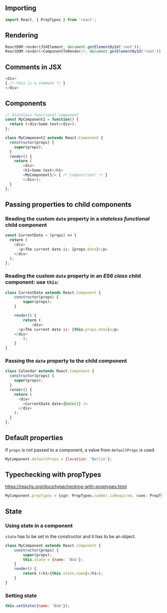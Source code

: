 ## Importing
```javascript
import React, { PropTypes } from 'react';
```


## Rendering
```javascript
ReactDOM.render(JSXElement, document.getElementById('root'));
ReactDOM.render(<ComponentToRender/>, document.getElementById('root'));
```

## Comments in JSX

```javascript
<div>
{ /* this is a comment */ }
</div>
```

## Components


```javascript
// Stateless functional component
const MyComponent1 = function() {
  return (<div>Some text</div>);
};
```

```javascript
class MyComponent2 extends React.Component {
  constructor(props) {
    super(props);
  }
  render() {
    return (
        <div>
        <h1>Some text</h1>
        <MyComponent1/> { /* Composition! */ }
        </div>);
  }
};
```

## Passing properties to child components
### Reading the custom `date` property in a *stateless functional* child component
```javascript
const CurrentDate = (props) => {
  return (
    <div>
      <p>The current date is: {props.date}</p>
    </div>
  );
};
```

### Reading the custom `date` property in an *ES6 class* child component: use `this`:
```javascript
class CurrentDate extends React.Component {
    constructor(props) {
        super(props);
    }

    render() {
        return (
            <div>
      <p>The current date is: {this.props.date}</p>
    </div>
        );
    }
}
```
### Passing the `date` property to the child component
```javascript
class Calendar extends React.Component {
  constructor(props) {
    super(props);
  }
  render() {
    return (
      <div>
        <CurrentDate date={Date()} />
      </div>
    );
  }
};
```

## Default properties
If `props` is not passed to a component, a value from `defaultProps` is used.

```javascript
MyComponent.defaultProps = {location: 'Berlin'};
```

## Typechecking with propTypes
https://reactjs.org/docs/typechecking-with-proptypes.html

```javascript
MyComponent.propTypes = {age: PropTypes.number.isRequired, name: PropTypes.string.isRequired };
```

## State

### Using state in a component
`state` has to be set in the constructor and it has to be an object.
```javascript
class MyComponent extends React.Component {
    constructor(props) {
        super(props);
        this.state = {name: 'Bob'};
    }
    render() {
        return (<h1>{this.state.name}</h1>);
    }
}
```

### Setting state

```javascript
this.setState({name: 'Bob'});
```
